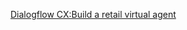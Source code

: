 [Dialogflow CX:Build a retail virtual agent](https://codelabs.developers.google.com/codelabs/dialogflow-cx-retail-agent)

